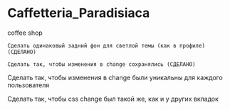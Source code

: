 # Caffetteria_Paradisiaca
coffee shop


    Сделать одинаковый задний фон для светлой темы (как в профиле) (СДЕЛАНО)

    Сделать так, чтобы изменения в change сохранялись (СДЕЛАНО)

Сделать так, чтобы изменения в change были уникальны для каждого пользователя

Сделать так, чтобы css change был такой же, как и у других вкладок
